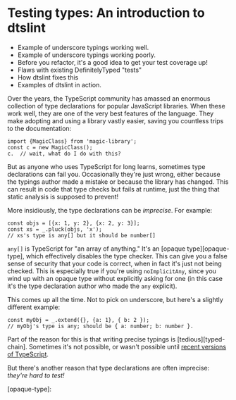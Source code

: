 # Testing types: An introduction to dtslint

- Example of underscore typings working well.
- Example of underscore typings working poorly.
- Before you refactor, it's a good idea to get your test coverage up!
- Flaws with existing DefinitelyTyped "tests"
- How dtslint fixes this
- Examples of dtslint in action.

Over the years, the TypeScript community has amassed an enormous collection of type declarations for popular JavaScript libraries. When these work well, they are one of the very best features of the language. They make adopting and using a library vastly easier, saving you countless trips to the documentation:

    import {MagicClass} from 'magic-library';
    const c = new MagicClass();
    c.  // wait, what do I do with this?

But as anyone who uses TypeScript for long learns, sometimes type declarations can fail you. Occasionally they're just wrong, either because the typings author made a mistake or because the library has changed. This can result in code that type checks but fails at runtime, just the thing that static analysis is supposed to prevent!

More insidiously, the type declarations can be _imprecise_. For example:

    const objs = [{x: 1, y: 2}, {x: 2, y: 3}];
    const xs = _.pluck(objs, 'x');
    // xs's type is any[] but it should be number[]

`any[]` is TypeScript for "an array of anything." It's an [opaque type][opaque-type], which effectively disables the type checker. This can give you a false sense of security that your code is correct, when in fact it's just not being checked. This is especially true if you're using `noImplicitAny`, since you wind up with an opaque type without explicitly asking for one (in this case it's the type declaration author who made the `any` explicit).

This comes up all the time. Not to pick on underscore, but here's a slightly different example:

    const myObj = _.extend({}, {a: 1}, { b: 2 });
    // myObj's type is any; should be { a: number; b: number }.

Part of the reason for this is that writing precise typings is [tedious][typed-chain]. Sometimes it's not possible, or wasn't possible until [recent versions of TypeScript][typed-pluck].

But there's another reason that type declarations are often imprecise: _they're hard to test!_

[typed-pluck]:
[typed-chain]:
[opaque-type]:
